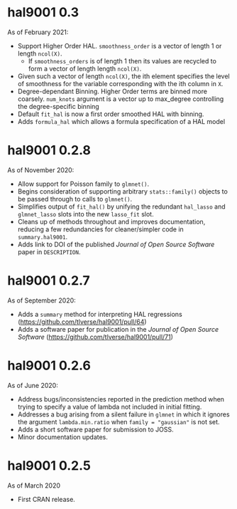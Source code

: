 # hal9001 0.3

As of February 2021:
* Support Higher Order HAL. `smoothness_order` is a vector of length 1 or length `ncol(X)`.
  * If `smoothness_orders` is of length 1 then its values are recycled to form a vector of length length `ncol(X)`.
 * Given such a vector of length `ncol(X)`, the ith element specifies the level of smoothness for the variable corresponding with the ith column in `X`.
* Degree-dependant Binning. Higher Order terms are binned more coarsely. `num_knots` argument is a vector up to max_degree controlling the degree-specific binning
* Default `fit_hal` is now a first order smoothed HAL with binning.
* Adds `formula_hal` which allows a formula specification of a HAL model

# hal9001 0.2.8

As of November 2020:
* Allow support for Poisson family to `glmnet()`.
* Begins consideration of supporting arbitrary `stats::family()` objects to be
  passed through to calls to `glmnet()`.
* Simplifies output of `fit_hal()` by unifying the redundant `hal_lasso` and
  `glmnet_lasso` slots into the new `lasso_fit` slot.
* Cleans up of methods throughout and improves documentation, reducing a few
  redundancies for cleaner/simpler code in `summary.hal9001`.
* Adds link to DOI of the published _Journal of Open Source Software_ paper in
  `DESCRIPTION`.

# hal9001 0.2.7

As of September 2020:
* Adds a `summary` method for interpreting HAL regressions
  (https://github.com/tlverse/hal9001/pull/64)
* Adds a software paper for publication in the _Journal of Open Source
  Software_ (https://github.com/tlverse/hal9001/pull/71)

# hal9001 0.2.6

As of June 2020:
* Address bugs/inconsistencies reported in the prediction method when trying to
  specify a value of lambda not included in initial fitting.
* Addresses a bug arising from a silent failure in `glmnet` in which it ignores
  the argument `lambda.min.ratio` when `family = "gaussian"` is not set.
* Adds a short software paper for submission to JOSS.
* Minor documentation updates.

# hal9001 0.2.5

As of March 2020
* First CRAN release.
